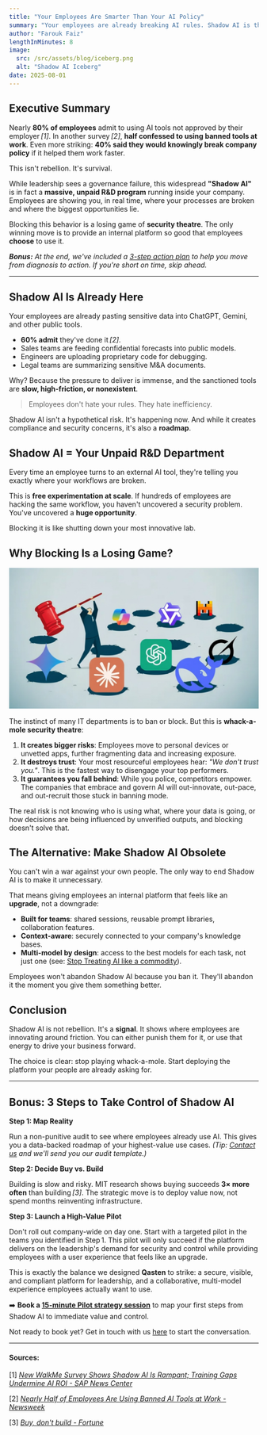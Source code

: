 ```yaml
---
title: "Your Employees Are Smarter Than Your AI Policy"
summary: "Your employees are already breaking AI rules. Shadow AI is the clearest signal of where your workflows are broken and your biggest opportunities lie. You can fight it, or you can turn it into your unfair advantage."
author: "Farouk Faiz"
lengthInMinutes: 8
image:
  src: /src/assets/blog/iceberg.png
  alt: "Shadow AI Iceberg"
date: 2025-08-01
---
```


## Executive Summary

Nearly **80% of employees** admit to using AI tools not approved by their employer *[1]*. In another survey *[2]*, **half confessed to using banned tools at work**. Even more striking: **40% said they would knowingly break company policy** if it helped them work faster.

This isn't rebellion. It's survival.

While leadership sees a governance failure, this widespread **"Shadow AI"** is in fact a **massive, unpaid R&D program** running inside your company. Employees are showing you, in real time, where your processes are broken and where the biggest opportunities lie.

Blocking this behavior is a losing game of **security theatre**. The only winning move is to provide an internal platform so good that employees **choose** to use it.

_**Bonus:** At the end, we've included a [3-step action plan](#bonus-3-steps-to-take-control-of-shadow-ai) to help you move from diagnosis to action. If you're short on time, skip ahead._

---

## Shadow AI Is Already Here

Your employees are already pasting sensitive data into ChatGPT, Gemini, and other public tools.

- **60% admit** they've done it *[2]*.
- Sales teams are feeding confidential forecasts into public models.
- Engineers are uploading proprietary code for debugging.
- Legal teams are summarizing sensitive M&A documents.

Why? Because the pressure to deliver is immense, and the sanctioned tools are **slow, high-friction, or nonexistent**.

> Employees don't hate your rules. They hate inefficiency.

Shadow AI isn't a hypothetical risk. It's happening now. And while it creates compliance and security concerns, it's also a **roadmap**.

## Shadow AI = Your Unpaid R&D Department

Every time an employee turns to an external AI tool, they're telling you exactly where your workflows are broken.

This is **free experimentation at scale**. If hundreds of employees are hacking the same workflow, you haven't uncovered a security problem. You've uncovered a **huge opportunity**.

Blocking it is like shutting down your most innovative lab.

## Why Blocking Is a Losing Game?

![LLMs Whack-A-Mole](../assets/blog/whack-a-mole.png)

The instinct of many IT departments is to ban or block. But this is **whack-a-mole security theatre**:

1. **It creates bigger risks**: Employees move to personal devices or unvetted apps, further fragmenting data and increasing exposure.
2. **It destroys trust**: Your most resourceful employees hear: _"We don't trust you."_. This is the fastest way to disengage your top performers.
3. **It guarantees you fall behind**: While you police, competitors empower. The companies that embrace and govern AI will out-innovate, out-pace, and out-recruit those stuck in banning mode.

The real risk is not knowing who is using what, where your data is going, or how decisions are being influenced by unverified outputs, and blocking doesn't solve that.

## The Alternative: Make Shadow AI Obsolete

You can't win a war against your own people. The only way to end Shadow AI is to make it unnecessary.

That means giving employees an internal platform that feels like an **upgrade**, not a downgrade:

- **Built for teams**: shared sessions, reusable prompt libraries, collaboration features.
- **Context-aware**: securely connected to your company's knowledge bases.
- **Multi-model by design**: access to the best models for each task, not just one (see: [Stop Treating AI like a commodity](/blog/stop-treating-ai-like-a-commodity)).

Employees won't abandon Shadow AI because you ban it. They'll abandon it the moment you give them something better.

## Conclusion

Shadow AI is not rebellion. It's a **signal**. It shows where employees are innovating around friction. You can either punish them for it, or use that energy to drive your business forward.

The choice is clear: stop playing whack-a-mole. Start deploying the platform your people are already asking for.

---

## Bonus: 3 Steps to Take Control of Shadow AI

**Step 1: Map Reality**

Run a non-punitive audit to see where employees already use AI. This gives you a data-backed roadmap of your highest-value use cases. _(Tip: [Contact us](/#contact-us) and we'll send you our audit template.)_

**Step 2: Decide Buy vs. Build**

Building is slow and risky. MIT research shows buying succeeds **3× more often** than building *[3]*. The strategic move is to deploy value now, not spend months reinventing infrastructure.

**Step 3: Launch a High-Value Pilot**

Don't roll out company-wide on day one. Start with a targeted pilot in the teams you identified in Step 1. This pilot will only succeed if the platform delivers on the leadership's demand for security and control while providing employees with a user experience that feels like an upgrade.

This is exactly the balance we designed **Qasten** to strike: a secure, visible, and compliant platform for leadership, and a collaborative, multi-model experience employees actually want to use.

➡️ **Book a [15-minute Pilot strategy session](https://calendly.com/qasten/ai-strategy-session-15-min)** to map your first steps from Shadow AI to immediate value and control.

Not ready to book yet? Get in touch with us [here](/#contact-us) to start the conversation.

---

#### Sources:

[1] _[New WalkMe Survey Shows Shadow AI Is Rampant; Training Gaps Undermine AI ROI - SAP News Center](https://news.sap.com/2025/08/new-walkme-survey-shadow-ai-rampant-training-gaps-undermine-roi/)_

[2] _[Nearly Half of Employees Are Using Banned AI Tools at Work - Newsweek](https://www.newsweek.com/nearly-half-employees-are-using-banned-ai-tools-work-2110261)_

[3] _[Buy, don't build - Fortune](https://fortune.com/2025/08/21/an-mit-report-that-95-of-ai-pilots-fail-spooked-investors-but-the-reason-why-those-pilots-failed-is-what-should-make-the-c-suite-anxious/)_
